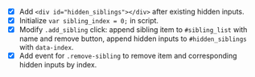 - [x] Add `<div id="hidden_siblings"></div>` after existing hidden inputs.
- [x] Initialize `var sibling_index = 0;` in script.
- [x] Modify `.add_sibling` click: append sibling item to `#sibling_list` with name and remove button, append hidden inputs to `#hidden_siblings` with `data-index`.
- [x] Add event for `.remove-sibling` to remove item and corresponding hidden inputs by index.
